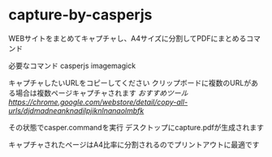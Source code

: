 # capture-by-casperjs
WEBサイトをまとめてキャプチャし、A4サイズに分割してPDFにまとめるコマンド

必要なコマンド
casperjs
imagemagick

キャプチャしたいURLをコピーしてください
クリップボードに複数のURLがある場合は複数ページキャプチャされます
_おすすめツール https://chrome.google.com/webstore/detail/copy-all-urls/djdmadneanknadilpjiknlnanaolmbfk_

その状態でcasper.commandを実行
デスクトップにcapture.pdfが生成されます

キャプチャされたページはA4比率に分割されるのでプリントアウトに最適です
